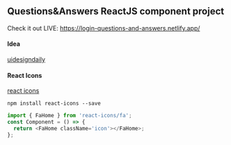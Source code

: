 ## Questions&Answers ReactJS component project

Check it out LIVE: https://login-questions-and-answers.netlify.app/

#### Idea

[uidesigndaily](https://uidesigndaily.com/posts/sketch-accordion-website-day-1175)

#### React Icons

[react icons](https://react-icons.github.io/react-icons/)

```
npm install react-icons --save
```

```javascript
import { FaHome } from 'react-icons/fa';
const Component = () => {
  return <FaHome className='icon'></FaHome>;
};
```
